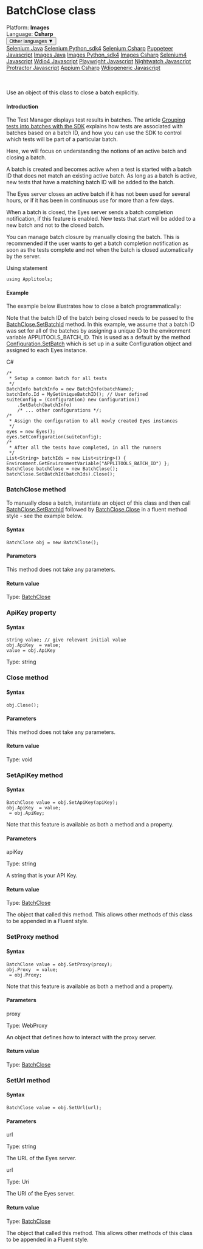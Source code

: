 # BatchClose class
<div class='platform-bar-container-div'><div class='platform-bar-div'>Platform:  <b> Images</b>
</div><div class='platform-bar-div'>Language: <b>Csharp</b></div><div class='dropdown-button-container-div'><button class='sdk-language-dropdown-button'>Other languages ▼</button><div class='dropdown-content'>
<a href='../../selenium/java/batchclose'>Selenium Java</a>
<a href='../../selenium/python_sdk4/batchclose'>Selenium Python_sdk4</a>
<a href='../../selenium/csharp/batchclose'>Selenium Csharp</a>
<a href='../../puppeteer/javascript/batchclose'>Puppeteer Javascript</a>
<a href='../../images/java/batchclose'>Images Java</a>
<a href='../../images/python_sdk4/batchclose'>Images Python_sdk4</a>
<a href='../../images/csharp/batchclose'>Images Csharp</a>
<a href='../../selenium4/javascript/batchclose'>Selenium4 Javascript</a>
<a href='../../wdio4/javascript/batchclose'>Wdio4 Javascript</a>
<a href='../../playwright/javascript/batchclose'>Playwright Javascript</a>
<a href='../../nightwatch/javascript/batchclose'>Nightwatch Javascript</a>
<a href='../../protractor/javascript/batchclose'>Protractor Javascript</a>
<a href='../../appium/csharp/batchclose'>Appium Csharp</a>
<a href='../../wdiogeneric/javascript/batchclose'>Wdiogeneric Javascript</a>
</div></div><br /><br /></div>




Use an object of this class to close a batch explicitly.

#### Introduction


The Test Manager displays test results in batches. The article [Grouping tests into batches with the SDK](https://applitools.com/docs/topics/working-with-test-batches/how-to-group-tests-into-batches.html) explains how tests are associated with batches based on a batch ID, and how you can use the SDK to control which tests will be part of a particular batch.

Here, we will focus on understanding the notions of an active batch and closing a batch.

A batch is created and becomes active when a test is started with a batch ID that does not match an existing active batch. As long as a batch is active, new tests that have a matching batch ID will be added to the batch.

The Eyes server closes an active batch if it has not been used for several hours, or if it has been in continuous use for more than a few days.

When a batch is closed, the Eyes server sends a batch completion notification, if this feature is enabled. New tests that start will be added to a new batch and not to the closed batch.

You can manage batch closure by manually closing the batch. This is recommended if the user wants to get a batch completion notification as soon as the tests complete and not when the batch is closed automatically by the server.

Using statement

    using Applitools;
    	

#### Example


The example below illustrates how to close a batch programmatically:

Note that the batch ID of the batch being closed needs to be passed to the [BatchClose.SetBatchId](../classes-gen/class_batchclose/method-batchclose-setbatchid-images-csharp.html) method. In this example, we assume that a batch ID was set for all of the batches by assigning a unique ID to the environment variable APPLITOOLS_BATCH_ID. This is used as a default by the method [Configuration.SetBatch](./configuration#setbatch-method) which is set up in a suite Configuration object and assigned to each Eyes instance.

C#

    /*
     * Setup a common batch for all tests
     */
    BatchInfo batchInfo = new BatchInfo(batchName);
    batchInfo.Id = MyGetUniqueBatchID(); // User defined
    suiteConfig = (Configuration) new Configuration() 
        .SetBatch(batchInfo)
        /* ... other configurations */; 
    /* 
     * Assign the configuration to all newly created Eyes instances
     */
    eyes = new Eyes();
    eyes.SetConfiguration(suiteConfig);
    /*
     * After all the tests have completed, in all the runners
     */
    List<String> batchIds = new List<string>() { Environment.GetEnvironmentVariable("APPLITOOLS_BATCH_ID") };
    BatchClose batchClose = new BatchClose();
    batchClose.SetBatchId(batchIds).Close();



### BatchClose method

To manually close a batch, instantiate an object of this class and then call [BatchClose.SetBatchId](method-batchclose-setbatchid-images-csharp.html) followed by [BatchClose.Close](./batchclose#close-method) in a fluent method style - see the example below.

#### Syntax


    BatchClose obj = new BatchClose();
    

#### Parameters

This method does not take any parameters.

#### Return value

Type:  [BatchClose](./batchclose)




### ApiKey property
#### Syntax


    string value; // give relevant initial value
    obj.ApiKey  = value;
    value = obj.ApiKey

Type: string


### Close method

#### Syntax


    obj.Close();

#### Parameters

This method does not take any parameters.

#### Return value

Type:  void


### SetApiKey method
#### Syntax


    BatchClose value = obj.SetApiKey(apiKey);
    obj.ApiKey  = value;
     = obj.ApiKey;
    

Note that this feature is available as both a method and a property.

#### Parameters

apiKey

Type: string

A string that is your API Key.

#### Return value

Type:  [BatchClose](./batchclose)

The object that called this method. This allows other methods of this class to be appended in a Fluent style.



### SetProxy method
#### Syntax


    BatchClose value = obj.SetProxy(proxy);
    obj.Proxy  = value;
     = obj.Proxy;
    

Note that this feature is available as both a method and a property.

#### Parameters

proxy

Type: WebProxy

An object that defines how to interact with the proxy server.

#### Return value

Type:  [BatchClose](./batchclose)

### SetUrl method
#### Syntax


    BatchClose value = obj.SetUrl(url);
    
    

#### Parameters

url

Type: string

The URL of the Eyes server.

url

Type: Uri

The URI of the Eyes server.

#### Return value

Type:  [BatchClose](./batchclose)

The object that called this method. This allows other methods of this class to be appended in a Fluent style.
